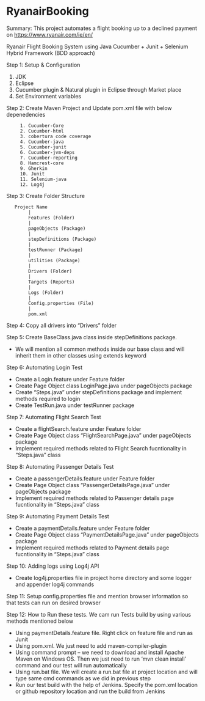# RyanairBooking
Summary: This project automates a flight booking up to a declined payment on https://www.ryanair.com/ie/en/

Ryanair Flight Booking System using Java
Cucumber + Junit + Selenium
Hybrid Framework (BDD approach)


Step 1: Setup & Configuration
1.	JDK
2.	Eclipse
3.	Cucumber plugin & Natural plugin in Eclipse through Market place
4.	Set Environment variables
    

Step 2: Create Maven Project and Update pom.xml file with below depenedencies
    
         1. Cucumber-Core
         2. Cucumber-html
         3. cobertura code coverage
         4. Cucumber-java
         5. Cucumber-junit
         6. Cucumber-jvm-deps
         7. Cucumber-reporting
         8. Hamcrest-core
         9. Gherkin
         10. Junit
         11. Selenium-java
         12. Log4j

Step 3: Create Folder Structure
  
       Project Name
            |
            Features (Folder)
            |
            pageObjects (Package)
            |
            stepDefinitions (Package)
            |
            testRunner (Package)
            |
            utilities (Package)
            |
            Drivers (Folder)
            |
            Targets (Reports)
            |
            Logs (Folder)
            |
            Config.properties (File)
            |
            pom.xml
Step 4: Copy all drivers into “Drivers” folder

Step 5: Create BaseClass.java class inside stepDefinitions package.
- We will mention all common methods inside our base class and will inherit them in other classes using extends keyword

Step 6: Automating Login Test
- Create a Login.feature under Feature folder 
- Create Page Object class LoginPage.java under pageObjects package
- Create “Steps.java” under stepDefinitions package and implement  methods required to login
- Create TestRun.java under testRunner package

Step 7: Automating Flight Search Test
- Create a flightSearch.feature under Feature folder 
- Create Page Object class “FlightSearchPage.java” under pageObjects package
- Implement required methods related to Flight Search fucntionality in “Steps.java” class


Step 8: Automating Passenger Details Test
- Create a passengerDetails.feature under Feature folder 
- Create Page Object class “PassengerDetailsPage.java” under pageObjects package
- Implement required methods related to Passenger details page fucntionality in “Steps.java” class

Step 9: Automating Payment Details Test
- Create a paymentDetails.feature under Feature folder 
- Create Page Object class “PaymentDetailsPage.java” under pageObjects package
- Implement required methods related to Payment details page fucntionality in “Steps.java” class

Step 10: Adding logs using Log4j API
- Create log4j.properties file in project home directory and some logger and appender log4j commands

Step 11:  Setup config.properties file and mention browser information so that tests can run on desired browser

Step 12: How to Run these tests. We cam run Tests build by using various methods mentioned below
- Using paymentDetails.feature file. Right click on feature file and run as Junit
- Using pom.xml. We just need to add maven-compiler-plugin
- Using command prompt – we need to download and install Apache Maven on Windows OS. Then we just need to run ‘mvn clean install’ command and our test will run automatically
- Using run.bat file. We will create a run.bat file at project location and will type same cmd commands as we did in previous step
- Run our test build with the help of Jenkins. Specify the pom.xml location or github repository location and run the build from Jenkins


